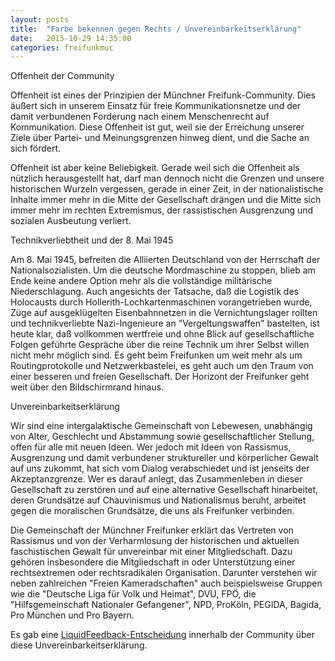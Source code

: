 ```yaml
---
layout: posts
title:  "Farbe bekennen gegen Rechts / Unvereinbarkeitserklärung"
date:   2015-10-29 14:35:00
categories: freifunkmuc
---
```


Offenheit der Community

Offenheit ist eines der Prinzipien der Münchner Freifunk-Community. Dies äußert sich in unserem Einsatz für freie Kommunikationsnetze und der damit verbundenen Forderung nach einem Menschenrecht auf Kommunikation. Diese Offenheit ist gut, weil sie der Erreichung unserer Ziele über Partei- und Meinungsgrenzen hinweg dient, und die Sache an sich fördert.

Offenheit ist aber keine Beliebigkeit. Gerade weil sich die Offenheit als nützlich herausgestellt hat, darf man dennoch nicht die Grenzen und unsere historischen Wurzeln vergessen, gerade in einer Zeit, in der nationalistische Inhalte immer mehr in die Mitte der Gesellschaft drängen und die Mitte sich immer mehr im rechten Extremismus, der rassistischen Ausgrenzung und sozialen Ausbeutung verliert.

Technikverliebtheit und der 8. Mai 1945

Am 8. Mai 1945, befreiten die Alliierten Deutschland von der Herrschaft der Nationalsozialisten. Um die deutsche Mordmaschine zu stoppen, blieb am Ende keine andere Option mehr als die vollständige militärische Niederschlagung. Auch angesichts der Tatsache, daß die Logistik des Holocausts durch Hollerith-Lochkartenmaschinen vorangetrieben wurde, Züge auf ausgeklügelten Eisenbahnnetzen in die Vernichtungslager rollten und technikverliebte Nazi-Ingenieure an "Vergeltungswaffen" bastelten, ist
heute klar, daß vollkommen wertfreie und ohne Blick auf gesellschaftliche Folgen geführte Gespräche über die reine Technik um ihrer Selbst willen nicht mehr möglich sind. Es geht beim Freifunken um weit mehr als um Routingprotokolle und Netzwerkbastelei, es geht auch um den Traum von einer besseren und freien Gesellschaft. Der Horizont der Freifunker geht weit über den Bildschirmrand hinaus.

Unvereinbarkeitserklärung

Wir sind eine intergalaktische Gemeinschaft von Lebewesen, unabhängig von Alter, Geschlecht und Abstammung sowie gesellschaftlicher Stellung, offen für alle mit neuen Ideen. Wer jedoch mit Ideen von Rassismus, Ausgrenzung und damit verbundener struktureller und körperlicher Gewalt auf uns zukommt, hat sich vom Dialog verabschiedet und ist jenseits der Akzeptanzgrenze. Wer es darauf anlegt, das Zusammenleben in dieser Gesellschaft zu zerstören und auf eine alternative Gesellschaft
hinarbeitet, deren Grundsätze auf Chauvinismus und Nationalismus beruht, arbeitet gegen die moralischen Grundsätze, die uns als Freifunker verbinden.

Die Gemeinschaft der Münchner Freifunker erklärt das Vertreten von Rassismus und von der Verharmlosung der historischen und aktuellen faschistischen Gewalt für unvereinbar mit einer Mitgliedschaft. Dazu gehören insbesondere die Mitgliedschaft in oder Unterstützung einer rechtsextremen oder rechtsradikalen Organisation. Darunter verstehen wir neben zahlreichen "Freien Kameradschaften" auch beispielsweise Gruppen wie die "Deutsche Liga für Volk und Heimat", DVU, FPÖ, die
"Hilfsgemeinschaft Nationaler Gefangener", NPD, ProKöln, PEGIDA, Bagida, Pro München und Pro Bayern.

Es gab eine [LiquidFeedback-Entscheidung][lqfb] innerhalb der Community über diese Unvereinbarkeitserklärung.

[lqfb]: https://lqfb.freifunk-muenchen.de/lf/initiative/show/142.html
